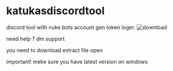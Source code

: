 # katukasdiscordtool
discord tool with nuke bots account gen token loger.
![download](https://user-images.githubusercontent.com/109998999/180894830-0233da61-5715-4955-b8c6-fbeec59c7c6f.png)



need help ?
dm support 

you need to download extract file open 

important!
meke sure you have latest version on windows 



